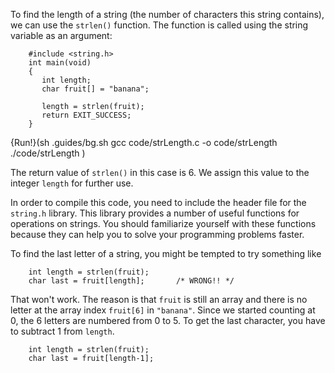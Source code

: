 To find the length of a string (the number of characters this string contains), we can use the `strlen()` function.  The function is called using the string variable as an argument:

```code
    #include <string.h>
    int main(void)
    { 
       int length;
       char fruit[] = "banana"; 

       length = strlen(fruit);
       return EXIT_SUCCESS;
    }   
```
{Run!}(sh .guides/bg.sh gcc code/strLength.c -o code/strLength ./code/strLength )

The return value of `strlen()` in this case is 6. We assign this value to the integer  `length`  for further use.  

In order to compile this code, you need to include the header file for the `string.h` library. This library provides a number of useful functions for operations on strings.  You should familiarize yourself with these functions because they can  help you to solve your programming problems faster.



To find the last letter of a string, you might be tempted to try something like

```code
    int length = strlen(fruit);
    char last = fruit[length];       /* WRONG!! */
```
That won't work.  The reason is that  `fruit` is still an array and there is no letter at the array index  `fruit[6]` in `"banana"`.  Since we started counting at 0, the 6 letters are numbered from 0 to 5.  To get the last character, you have to subtract 1 from `length`.

```code
    int length = strlen(fruit);
    char last = fruit[length-1];
```